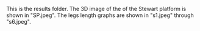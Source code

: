 This is the results folder. The 3D image of the of the Stewart platform is shown in "SP.jpeg". The legs length graphs are shown in "s1.jpeg" through "s6.jpeg".
